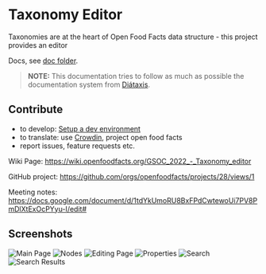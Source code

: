 # Taxonomy Editor
Taxonomies are at the heart of Open Food Facts data structure - this project provides an editor

Docs, see [doc folder](./doc).

> **NOTE:**
> This documentation tries to follow as much as possible the documentation system from [Diátaxis](https://diataxis.fr/).

## Contribute

- to develop: [Setup a dev environment](./doc/introduction/setup-dev.md)
- to translate: use [Crowdin](https://crowdin.com/project/openfoodfacts), project open food facts
- report issues, feature requests etc.


Wiki Page: https://wiki.openfoodfacts.org/GSOC_2022_-_Taxonomy_editor

GitHub project: https://github.com/orgs/openfoodfacts/projects/28/views/1

Meeting notes: https://docs.google.com/document/d/1tdYkUmoRU8BxFPdCwtewoUi7PV8PmDlXtExOcPYyu-I/edit#

## Screenshots

![Main Page](https://user-images.githubusercontent.com/25586296/194070542-962fb4ab-180b-4bc2-a8fd-b99ac4ffd87f.png)
![Nodes](https://user-images.githubusercontent.com/25586296/194070696-0f32452e-2a35-4a47-b6cb-880aee82360e.png)
![Editing Page](https://user-images.githubusercontent.com/25586296/194070712-9599da94-1a5a-4246-85ed-2c2c7a2499ae.png)
![Properties](https://user-images.githubusercontent.com/25586296/194070730-302c0cac-800e-4c2a-80f6-67bad360bb74.png)
![Search](https://user-images.githubusercontent.com/25586296/194070769-99beed88-081f-435d-8fe0-b97e4c363fea.png)
![Search Results](https://user-images.githubusercontent.com/25586296/194070779-da4684d3-26ea-4fd9-8916-0e8c4fdea0c9.png)
